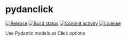 # pydanclick

[![Release](https://img.shields.io/github/v/release/felix-martel/pydanclick)](https://img.shields.io/github/v/release/felix-martel/pydanclick)
[![Build status](https://img.shields.io/github/actions/workflow/status/felix-martel/pydanclick/main.yml?branch=main)](https://github.com/felix-martel/pydanclick/actions/workflows/main.yml?query=branch%3Amain)
[![Commit activity](https://img.shields.io/github/commit-activity/m/felix-martel/pydanclick)](https://img.shields.io/github/commit-activity/m/felix-martel/pydanclick)
[![License](https://img.shields.io/github/license/felix-martel/pydanclick)](https://img.shields.io/github/license/felix-martel/pydanclick)

Use Pydantic models as Click options
